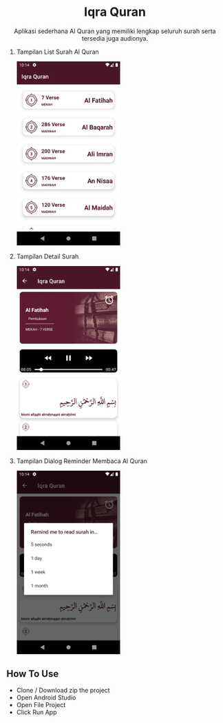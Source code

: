 <h1 align="center">Iqra Quran</h1>

<p align="center">Aplikasi sederhana Al Quran yang memiliki lengkap seluruh surah serta tersedia juga audionya.</p>

<ol>
<li><p>Tampilan List Surah Al Quran</p>
  <img src="/1.png" alt="Quran List" title="Fragment List Quran" width="50%" height="50%"> </li>
  
  <li><p>Tampilan Detail Surah</p>
  <img src="/2.png" alt="Quran Detail" title="Fragment Detail Quran" width="50%" height="50%"> </li>
  
  <li><p>Tampilan Dialog Reminder Membaca Al Quran</p>
  <img src="/3.png" alt="Quran Reminder" title="Fragment Dialog Quran" width="50%" height="50%"> </li>
  
  </ol>
  
  <h2>How To Use</h2>
  <ul>
    <li>Clone / Download zip the project</li>
    <li>Open Android Studio</li>
    <li>Open File Project</li>
    <li>Click Run App</li>
  </ul>

